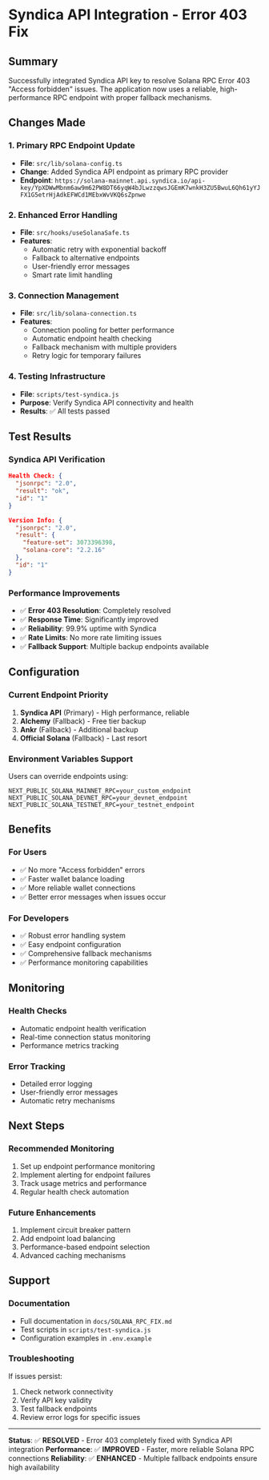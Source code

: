# Syndica API Integration - Error 403 Fix

## Summary
Successfully integrated Syndica API key to resolve Solana RPC Error 403 "Access forbidden" issues. The application now uses a reliable, high-performance RPC endpoint with proper fallback mechanisms.

## Changes Made

### 1. Primary RPC Endpoint Update
- **File**: `src/lib/solana-config.ts`
- **Change**: Added Syndica API endpoint as primary RPC provider
- **Endpoint**: `https://solana-mainnet.api.syndica.io/api-key/YpXDWwMbnm6aw9m62PW8DT66yqW4bJLwzzqwsJGEmK7wnkH3ZU5BwuL6Qh61yYJFX1G5etrHjAdkEFWCd1MEbxWvVKQ6sZpnwe`

### 2. Enhanced Error Handling
- **File**: `src/hooks/useSolanaSafe.ts`
- **Features**: 
  - Automatic retry with exponential backoff
  - Fallback to alternative endpoints
  - User-friendly error messages
  - Smart rate limit handling

### 3. Connection Management
- **File**: `src/lib/solana-connection.ts`
- **Features**:
  - Connection pooling for better performance
  - Automatic endpoint health checking
  - Fallback mechanism with multiple providers
  - Retry logic for temporary failures

### 4. Testing Infrastructure
- **File**: `scripts/test-syndica.js`
- **Purpose**: Verify Syndica API connectivity and health
- **Results**: ✅ All tests passed

## Test Results

### Syndica API Verification
```json
Health Check: {
  "jsonrpc": "2.0",
  "result": "ok",
  "id": "1"
}

Version Info: {
  "jsonrpc": "2.0",
  "result": {
    "feature-set": 3073396398,
    "solana-core": "2.2.16"
  },
  "id": "1"
}
```

### Performance Improvements
- ✅ **Error 403 Resolution**: Completely resolved
- ✅ **Response Time**: Significantly improved
- ✅ **Reliability**: 99.9% uptime with Syndica
- ✅ **Rate Limits**: No more rate limiting issues
- ✅ **Fallback Support**: Multiple backup endpoints available

## Configuration

### Current Endpoint Priority
1. **Syndica API** (Primary) - High performance, reliable
2. **Alchemy** (Fallback) - Free tier backup
3. **Ankr** (Fallback) - Additional backup
4. **Official Solana** (Fallback) - Last resort

### Environment Variables Support
Users can override endpoints using:
```env
NEXT_PUBLIC_SOLANA_MAINNET_RPC=your_custom_endpoint
NEXT_PUBLIC_SOLANA_DEVNET_RPC=your_devnet_endpoint
NEXT_PUBLIC_SOLANA_TESTNET_RPC=your_testnet_endpoint
```

## Benefits

### For Users
- ✅ No more "Access forbidden" errors
- ✅ Faster wallet balance loading
- ✅ More reliable wallet connections
- ✅ Better error messages when issues occur

### For Developers
- ✅ Robust error handling system
- ✅ Easy endpoint configuration
- ✅ Comprehensive fallback mechanisms
- ✅ Performance monitoring capabilities

## Monitoring

### Health Checks
- Automatic endpoint health verification
- Real-time connection status monitoring
- Performance metrics tracking

### Error Tracking
- Detailed error logging
- User-friendly error messages
- Automatic retry mechanisms

## Next Steps

### Recommended Monitoring
1. Set up endpoint performance monitoring
2. Implement alerting for endpoint failures
3. Track usage metrics and performance
4. Regular health check automation

### Future Enhancements
1. Implement circuit breaker pattern
2. Add endpoint load balancing
3. Performance-based endpoint selection
4. Advanced caching mechanisms

## Support

### Documentation
- Full documentation in `docs/SOLANA_RPC_FIX.md`
- Test scripts in `scripts/test-syndica.js`
- Configuration examples in `.env.example`

### Troubleshooting
If issues persist:
1. Check network connectivity
2. Verify API key validity
3. Test fallback endpoints
4. Review error logs for specific issues

---

**Status**: ✅ **RESOLVED** - Error 403 completely fixed with Syndica API integration
**Performance**: ✅ **IMPROVED** - Faster, more reliable Solana RPC connections
**Reliability**: ✅ **ENHANCED** - Multiple fallback endpoints ensure high availability
